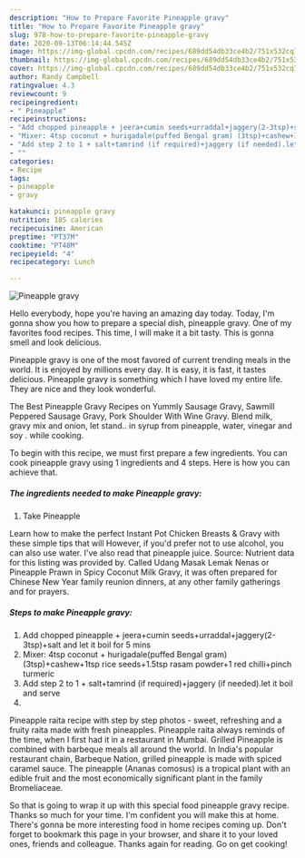 ```yaml
---
description: "How to Prepare Favorite Pineapple gravy"
title: "How to Prepare Favorite Pineapple gravy"
slug: 978-how-to-prepare-favorite-pineapple-gravy
date: 2020-09-13T06:14:44.545Z
image: https://img-global.cpcdn.com/recipes/689dd54db33ce4b2/751x532cq70/pineapple-gravy-recipe-main-photo.jpg
thumbnail: https://img-global.cpcdn.com/recipes/689dd54db33ce4b2/751x532cq70/pineapple-gravy-recipe-main-photo.jpg
cover: https://img-global.cpcdn.com/recipes/689dd54db33ce4b2/751x532cq70/pineapple-gravy-recipe-main-photo.jpg
author: Randy Campbell
ratingvalue: 4.3
reviewcount: 9
recipeingredient:
- " Pineapple"
recipeinstructions:
- "Add chopped pineapple + jeera+cumin seeds+urraddal+jaggery(2-3tsp)+salt and let it boil for 5 mins"
- "Mixer: 4tsp coconut + hurigadale(puffed Bengal gram) (3tsp)+cashew+1tsp rice seeds+1.5tsp rasam powder+1 red chilli+pinch turmeric"
- "Add step 2 to 1 + salt+tamrind (if required)+jaggery (if needed).let it boil and serve"
- ""
categories:
- Recipe
tags:
- pineapple
- gravy

katakunci: pineapple gravy 
nutrition: 185 calories
recipecuisine: American
preptime: "PT37M"
cooktime: "PT48M"
recipeyield: "4"
recipecategory: Lunch

---
```



![Pineapple gravy](https://img-global.cpcdn.com/recipes/689dd54db33ce4b2/751x532cq70/pineapple-gravy-recipe-main-photo.jpg)

Hello everybody, hope you're having an amazing day today. Today, I'm gonna show you how to prepare a special dish, pineapple gravy. One of my favorites food recipes. This time, I will make it a bit tasty. This is gonna smell and look delicious.

Pineapple gravy is one of the most favored of current trending meals in the world. It is enjoyed by millions every day. It is easy, it is fast, it tastes delicious. Pineapple gravy is something which I have loved my entire life. They are nice and they look wonderful.

The Best Pineapple Gravy Recipes on Yummly Sausage Gravy, Sawmill Peppered Sausage Gravy, Pork Shoulder With Wine Gravy. Blend milk, gravy mix and onion, let stand.. in syrup from pineapple, water, vinegar and soy . while cooking.


To begin with this recipe, we must first prepare a few ingredients. You can cook pineapple gravy using 1 ingredients and 4 steps. Here is how you can achieve that.

<!--inarticleads1-->

##### The ingredients needed to make Pineapple gravy:

1. Take  Pineapple


Learn how to make the perfect Instant Pot Chicken Breasts &amp; Gravy with these simple tips that will However, if you&#39;d prefer not to use alcohol, you can also use water. I&#39;ve also read that pineapple juice. Source: Nutrient data for this listing was provided by. Called Udang Masak Lemak Nenas or Pineapple Prawn in Spicy Coconut Milk Gravy, it was often prepared for Chinese New Year family reunion dinners, at any other family gatherings and for prayers. 

<!--inarticleads2-->

##### Steps to make Pineapple gravy:

1. Add chopped pineapple + jeera+cumin seeds+urraddal+jaggery(2-3tsp)+salt and let it boil for 5 mins
1. Mixer: 4tsp coconut + hurigadale(puffed Bengal gram) (3tsp)+cashew+1tsp rice seeds+1.5tsp rasam powder+1 red chilli+pinch turmeric
1. Add step 2 to 1 + salt+tamrind (if required)+jaggery (if needed).let it boil and serve
1. 


Pineapple raita recipe with step by step photos - sweet, refreshing and a fruity raita made with fresh pineapples. Pineapple raita always reminds of the time, when I first had it in a restaurant in Mumbai. Grilled Pineapple is combined with barbeque meals all around the world. In India&#39;s popular restaurant chain, Barbeque Nation, grilled pineapple is made with spiced caramel sauce. The pineapple (Ananas comosus) is a tropical plant with an edible fruit and the most economically significant plant in the family Bromeliaceae. 

So that is going to wrap it up with this special food pineapple gravy recipe. Thanks so much for your time. I'm confident you will make this at home. There's gonna be more interesting food in home recipes coming up. Don't forget to bookmark this page in your browser, and share it to your loved ones, friends and colleague. Thanks again for reading. Go on get cooking!
